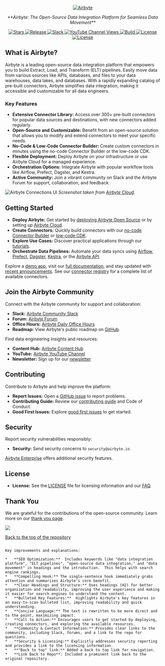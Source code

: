 <p align="center">
  <a href="https://airbyte.com"><img src="https://assets.website-files.com/605e01bc25f7e19a82e74788/624d9c4a375a55100be6b257_Airbyte_logo_color_dark.svg" alt="Airbyte"></a>
</p>

<p align="center">
  <em>**Airbyte: The Open-Source Data Integration Platform for Seamless Data Movement**</em>
</p>

<p align="center">
<a href="https://github.com/airbytehq/airbyte/stargazers/" target="_blank">
    <img src="https://img.shields.io/github/stars/airbytehq/airbyte?style=social&label=Star&maxAge=2592000" alt="Stars">
</a>
<a href="https://github.com/airbytehq/airbyte/releases" target="_blank">
    <img src="https://img.shields.io/github/v/release/airbytehq/airbyte?color=white" alt="Release">
</a>
<a href="https://airbytehq.slack.com/" target="_blank">
    <img src="https://img.shields.io/badge/slack-join-white.svg?logo=slack" alt="Slack">
</a>
<a href="https://www.youtube.com/c/AirbyteHQ/?sub_confirmation=1" target="_blank">
    <img alt="YouTube Channel Views" src="https://img.shields.io/youtube/channel/views/UCQ_JWEFzs1_INqdhIO3kmrw?style=social">
</a>
<a href="https://github.com/airbytehq/airbyte/actions/workflows/gradle.yml" target="_blank">
    <img src="https://img.shields.io/github/actions/workflow/status/airbytehq/airbyte/gradle.yml?branch=master" alt="Build">
</a>
<a href="https://github.com/airbytehq/airbyte/tree/master/docs/project-overview/licenses" target="_blank">
    <img src="https://img.shields.io/static/v1?label=license&message=MIT&color=white" alt="License">
</a>
<a href="https://github.com/airbytehq/airbyte/tree/master/docs/project-overview/licenses" target="_blank">
    <img src="https://img.shields.io/static/v1?label=license&message=ELv2&color=white" alt="License">
</a>
</p>

## What is Airbyte?

Airbyte is a leading open-source data integration platform that empowers you to build Extract, Load, and Transform (ELT) pipelines. Easily move data from various sources like APIs, databases, and files to your data warehouses, data lakes, and databases. With a rapidly expanding catalog of pre-built connectors, Airbyte simplifies data integration, making it accessible and customizable for all data engineers.

### Key Features

*   **Extensive Connector Library:** Access over 300+ pre-built connectors for popular data sources and destinations, with new connectors added regularly.
*   **Open-Source and Customizable:** Benefit from an open-source solution that allows you to modify and extend connectors to meet your specific needs.
*   **No-Code & Low-Code Connector Builder:** Create custom connectors in minutes using the no-code Connector Builder or the low-code CDK.
*   **Flexible Deployment:** Deploy Airbyte on your infrastructure or use Airbyte Cloud for a managed experience.
*   **Orchestration Options:** Integrate Airbyte with popular workflow tools like Airflow, Prefect, Dagster, and Kestra.
*   **Active Community:** Join a vibrant community on Slack and the Airbyte Forum for support, collaboration, and feedback.

![Airbyte Connections UI](https://github.com/airbytehq/airbyte/assets/38087517/35b01d0b-00bf-407b-87e6-a5cd5cd720b5)
_Screenshot taken from [Airbyte Cloud](https://cloud.airbyte.com/signup)_.

## Getting Started

*   **Deploy Airbyte:** Get started by [deploying Airbyte Open Source](https://docs.airbyte.com/quickstart/deploy-airbyte) or by setting up [Airbyte Cloud](https://docs.airbyte.com/cloud/getting-started-with-airbyte-cloud).
*   **Create Connectors:** Quickly build connectors with our [no-code Connector Builder](https://docs.airbyte.com/connector-development/connector-builder-ui/overview) or [low-code CDK](https://docs.airbyte.com/connector-development/config-based/low-code-cdk-overview).
*   **Explore Use Cases:** Discover practical applications through our [tutorials](https://airbyte.com/tutorials).
*   **Orchestrate Data Pipelines:** Automate your data syncs using [Airflow](https://docs.airbyte.com/operator-guides/using-the-airflow-airbyte-operator), [Prefect](https://docs.airbyte.com/operator-guides/using-prefect-task), [Dagster](https://docs.airbyte.com/operator-guides/using-dagster-integration), [Kestra](https://docs.airbyte.com/operator-guides/using-kestra-plugin), or the [Airbyte API](https://reference.airbyte.com/reference/start).

Explore a [demo app](https://demo.airbyte.io/), visit our [full documentation](https://docs.airbyte.com/), and stay updated with [recent announcements](https://airbyte.com/blog-categories/company-updates). See our [connector registry](https://connectors.airbyte.com/files/generated_reports/connector_registry_report.html) for a complete list of available connectors.

## Join the Airbyte Community

Connect with the Airbyte community for support and collaboration:

*   **Slack:** [Airbyte Community Slack](https://airbyte.com/community)
*   **Forum:** [Airbyte Forum](https://github.com/airbytehq/airbyte/discussions)
*   **Office Hours:** [Airbyte Daily Office Hours](https://airbyte.io/daily-office-hours/)
*   **Roadmap:** View Airbyte's public roadmap on [GitHub](https://github.com/orgs/airbytehq/projects/37/views/1?pane=issue&itemId=26937554).

Find data engineering insights and resources:

*   **Content Hub:** [Airbyte Content Hub](https://airbyte.com/content-hub)
*   **YouTube:** [Airbyte YouTube Channel](https://www.youtube.com/c/AirbyteHQ)
*   **Newsletter:** Sign up for our [newsletter](https://airbyte.com/newsletter)

## Contributing

Contribute to Airbyte and help improve the platform:

*   **Report Issues:** Open a [GitHub issue](https://github.com/airbytehq/airbyte/issues/new/choose) to report problems.
*   **Contributing Guide:** Review our [contributing guide](https://docs.airbyte.com/contributing-to-airbyte/) and Code of Conduct.
*   **Good First Issues:** Explore [good first issues](https://github.com/airbytehq/airbyte/labels/contributor-program) to get started.

## Security

Report security vulnerabilities responsibly:

*   **Security:** Send security concerns to `security@airbyte.io`.

[Airbyte Enterprise](https://airbyte.com/airbyte-enterprise) offers additional security features.

## License

*   **License:** See the [LICENSE](docs/project-overview/licenses/) file for licensing information and our [FAQ](docs/project-overview/licenses/license-faq.md).

## Thank You

We are grateful for the contributions of the open-source community. Learn more on our [thank you page](THANK-YOU.md).

<a href="https://github.com/airbytehq/airbyte/graphs/contributors">
  <img src="https://contrib.rocks/image?repo=airbytehq/airbyte"/>
</a>

[Back to the top of the repository](https://github.com/airbytehq/airbyte)
```

Key improvements and explanations:

*   **SEO Optimization:**  Includes keywords like "data integration platform", "ELT pipelines", "open-source data integration," and "data movement" in headings and the introduction.  This helps with search engine rankings.
*   **Compelling Hook:** The single-sentence hook immediately grabs attention and summarizes Airbyte's core benefit.
*   **Clear Headings and Structure:** Uses headings (H2) for better organization and readability, improving the user experience and making it easier for search engines to understand the content.
*   **Bulleted Key Features:**  Highlights Airbyte's key features in an easy-to-scan bulleted list, improving readability and quick understanding.
*   **Concise Language:** The text is rewritten to be more direct and to the point, maximizing impact.
*   **Call to Action:** Encourages users to get started by deploying, creating connectors, and exploring the available resources.
*   **Community & Contact Information:** Provides clear links to the community, including Slack, forums, and a link to the repo for questions.
*   **Security & Licensing:** Explicitly addresses security reporting and provides a link to the licensing information.
*   **"Back to top" link:** Added a back to top link for navigation.
*   **Link Back to Repo**: Included a prominent link back to the original repository.